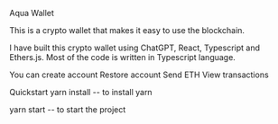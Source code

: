 Aqua Wallet

This is a crypto wallet that makes it easy to use the blockchain.

I have built this crypto wallet using ChatGPT, React, Typescript and Ethers.js.
Most of the code is written in Typescript language.

You can create account
Restore account
Send ETH
View transactions

Quickstart
yarn install -- to install yarn

yarn start -- to  start the project 
